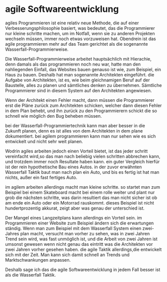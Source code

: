 
# agile Softwareentwicklung
agiles Programmieren ist eine relativ neue Methode, die auf einer
Verbesserungsphilosophie basiert, was bedeutet, das die Programmierer nur kleine schritte machen, um im Notfall, wenn sie zu anderen Projekten wechseln müssen, immer noch etwas vorzuweisen hat.
Obendrein ist das agile programmieren mehr auf das Team gerichtet als die sogenannte Wasserfall-Programmierweise.

Die Wasserfall-Programmierweise arbeitet hauptsächlich mit Hierachie, denn damals als das programmieren noch neu war, hatte man den nahliegenden Einfall, das Websites bauen genauso ist wie, zum Beispiel, ein Haus zu bauen. Deshalb hat man sogenannte Architekten eingeführt. die Aufgabe von Architekten, ist es, wie beim gleichnamigen Beruf auf der Baustelle, alles zu planen und sämtliches denken  zu übernehmen. Sämtliche Programmierer sind in diesem System auf den Architekten angewiesen.

Wenn der Architekt einen Fehler macht, dann müssen die Programmierer erst die Pläne zurück zum Architekten schicken, welcher dann diesen Fehler in dem Plan behebt, und ihn zurück zu den Programmierern schickt die so schnell wie möglich den Bug beheben müssen.

bei der Wasserfall-Programmiertechnik kann man aber besser in die Zukunft planen, denn es ist alles von dem Architekten in dem plane dokumentiert. bei agilem programmieren kann man nur sehen wie es sich entwickelt und nicht sehr weit planen.

Wodrin agiles arbeiten jedoch einen Vorteil bietet, ist das jeder schritt vereinfacht wird,so das man nach beliebig vielen schritten abbrechen kann, und trotzdem immer noch Resultate haben kann. ein guter Vergleich hierfür ist der rein hypothetische Bau eines Autos. in der zuvor erwähnten Wasserfall Taktik baut man nach plan ein Auto, und bis es fertig ist hat man nichts, außer ein fast fertiges Auto.

im agilem arbeiten allerdings macht man kleine schritte. so startet man zum Beispiel bei einem Skateboard macht bei einem rolle weiter und plant nur grob die nächsten schritte, was darin resultiert das man nicht sicher ist ob am ende ein Auto oder ein Motorrad rauskommt. dieses Beispiel ist nicht hundertprozentig akkurat, zeigt aber was genau der unterschied ist.

 Der Mangel eines Langzeitplans kann allerdings ein Vorteil sein. im Programmieren einer Website zum Beispiel ändern sich die erwartungen ständig. Wenn man zum Beispiel mit dem Wasserfall System einen zwei-Jahres plan macht, versucht man vorher zu sehen, was in zwei Jahren Trend sein wird, was fast unmöglich ist, und die Arbeit von zwei Jahren ist umsonst gewesen wenn nicht genau das eintritt was die Architekten vor zwei Jahren vorher gesehen haben. die agile Taktik allerdings,die entwickelt sich mit der Zeit. Man kann sich damit schnell an Trends und Marktschwankungen anpassen.

 Deshalb sage ich das die agile Softwareentwicklung in jedem Fall besser ist als die Wasserfall Taktik.
